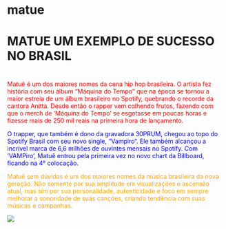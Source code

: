 # matue<h1>MATUE UM EXEMPLO DE SUCESSO NO BRASIL<h1>
<p><font color="red">
</p>Matuê é um dos maiores nomes da cena hip hop brasileira. O artista fez história com seu álbum “Máquina do Tempo” que na época se tornou a maior estreia de um álbum brasileiro no Spotify, quebrando o recorde da cantora Anitta. Desde então o rapper vem colhendo frutos, fazendo com que o merch de ‘Máquina do Tempo’ se esgotasse em poucas horas e fizesse mais de 250 mil reais na primeira hora de lançamento.

<p><font color="blue">
O trapper, que também é dono da gravadora 30PRUM, chegou ao topo do Spotify Brasil com seu novo single, “Vampiro“. Ele também alcançou a incrível marca de 6,6 milhões de ouvintes mensais no Spotify.  Com ‘VAMPiro’, Matuê entrou pela primeira vez no novo chart da Billboard, ficando na 4° colocação.</p>
<p><font color="orange">
Matuê sem dúvidas é um dos maiores nomes da música brasileira da nova geração. Não somente por sua amplitude em visualizações e ascensão atual, mas sim por sua personalidade, autenticidade e foco em sempre melhorar a sonoridade de suas canções, criando tendência com suas músicas e campanhas.</p>
<img src="storage/emulated/0/pictures"/>
